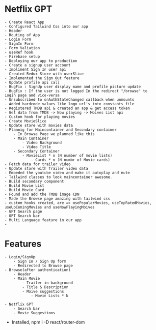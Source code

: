 # Netflix GPT

    - Create React App
    - Configured Tailwind Css into our app
    - Header
    - Routing of App
    - Login Form
    - SignIn Form
    - Form Valiation
    - useRef hook
    - Firebase setup
    - Deploying our app to production
    - Create a signup user account
    - Impliment Sign In user api
    - Created Redux Store with userSlice
    - Implemented the Sign Out feature
    - Update profile api call
    - BugFix : SignUp user display name and profile picture update
    - BugFix : If the user is not logged In the redirect "/browse" to Login page and vice-versa
    - Unsubscribed to onAuthStateChanged callback when unmounts
    - Added hardcode values like logo url's into constants file
    - Registered TMDB api & created an app & get access token
    - Get data from TMDB -> Now playing -> Moives List api
    - Custom hook for playing movies
    - Create MovieSlice
    - Update store with movies data
    - Plannig for Maincontainer and Secondary container
        - In Browse Page we planned like this
        - Main Container
            - Video Background
            - Video Title
        - Secondary Container
            - MovieList * n (N number of movie lists)
                - Cards * n (N numbr of Movie cards)
    - Fetch data for trailer video
    - Update store with Trailer video data
    - Embeded the youtube video and make it autoplay and mute
    - Tailwind classes to look maincontainer awesome. 
    - Build secondary component
    - Build Movie List
    - Build Movie Card
    - Found and add the TMDB image CDN
    - Made the Browse page amazing with tailwind css
    - custom hooks created, are => usePopularMovies, useTopRatedMovies, useUpComingMovies and useNowPlayingMoives
    - GPT Search page
    - GPT Search bar
    - Multi Language feature in our app
    - 

 
# Features
    - Login/SignUp
        - Sign In / Sign Up form
        - Redirected to Browse page
    - Browse(after authentication)
        - Header
        - Main Movie
            - Trailer in background
            - Title & Description
            - Moive suggestions
                - Movie Lists * N 

    - Netflix GPT
        - Search bar
        - Movie Suggestions

- Installed, npm i -D react/router-dom 